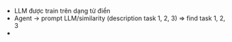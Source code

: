 - LLM được train trên dạng từ điển 
- Agent -> prompt LLM/similarity (description task 1, 2, 3) => find task 1, 2, 3
- 